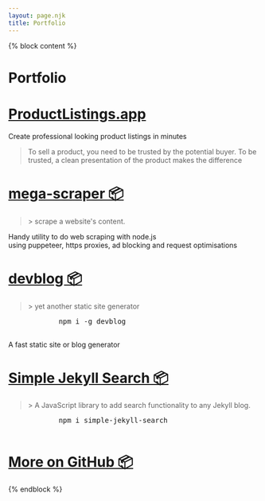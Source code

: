 ```yaml
---
layout: page.njk
title: Portfolio
---
```


{% block content %}
<div class="card">
  <h1 class="title">Portfolio</h1>
  <div class="flex mt">
    <div class="half" style="min-width: 25em;">
      <div class="">
        <h1 class="title">
          <a href="https://productlistings.app">ProductListings.app</a>
        </h1>
        <p>
          Create professional looking product listings in minutes
          <blockquote>
            To sell a product, you need to be trusted by the potential buyer. To be trusted, a clean presentation of the product makes the difference
          </blockquote>
        </p>
      </div>
    </div>
    <div class="half" style="min-width: 25em;">
      <div class="">
        <h1 class="title">
          <a href="https://github.com/christian-fei/mega-scraper">mega-scraper 📦</a>
        </h1>
        <p>
          <blockquote>
            > scrape a website's content.
          </blockquote>
          Handy utility to do web scraping with node.js
          <br>
          using puppeteer, https proxies, ad blocking and request optimisations
        </p>
      </div>
    </div>
    <div class="half" style="min-width: 25em;">
      <div class="">
        <h1 class="title">
          <a href="https://github.com/christian-fei/devblog">devblog 📦</a>
        </h1>
        <p>
          <blockquote>
            > yet another static site generator
          </blockquote>
          <pre>
            npm i -g devblog
          </pre>
          A fast static site or blog generator
        </p>
      </div>
    </div>
    <div class="half" style="min-width: 25em;">
      <div class="">
        <h1 class="title">
          <a href="https://github.com/christian-fei/Simple-Jekyll-Search">Simple Jekyll Search 📦</a>
        </h1>
        <p>
          <blockquote>
            > A JavaScript library to add search functionality to any Jekyll blog.
          </blockquote>
          <pre>
            npm i simple-jekyll-search
          </pre>
        </p>
      </div>
    </div>
    <div class="half" style="min-width: 25em;">
      <div class="">
        <h1 class="title">
          <a href="https://github.com/christian-fei/">More on GitHub 📦</a>
        </h1>
      </div>
    </div>
  </div>
</div>
{% endblock %}
